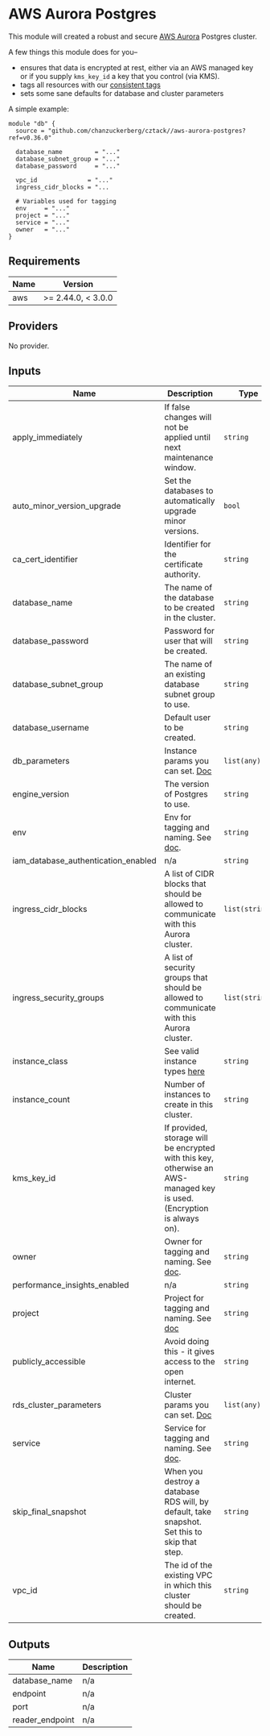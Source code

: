 # AWS Aurora Postgres

This module will created a robust and secure [AWS Aurora](https://aws.amazon.com/rds/aurora/) Postgres cluster.

A few things this module does for you–

* ensures that data is encrypted at rest, either via an AWS managed key or if you supply `kms_key_id` a key that you control (via KMS).
* tags all resources with our [consistent tags](../README.md#Consistent%20Tagging)
* sets some sane defaults for database and cluster parameters

A simple example:

```hcl
module "db" {
  source = "github.com/chanzuckerberg/cztack//aws-aurora-postgres?ref=v0.36.0"

  database_name         = "..."
  database_subnet_group = "..."
  database_password     = "..."
  
  vpc_id              = "..."
  ingress_cidr_blocks = "...

  # Variables used for tagging
  env     = "..."
  project = "..."
  service = "..."
  owner   = "..."
}
```

<!-- START -->
## Requirements

| Name | Version |
|------|---------|
| aws | >= 2.44.0, < 3.0.0 |

## Providers

No provider.

## Inputs

| Name | Description | Type | Default | Required |
|------|-------------|------|---------|:--------:|
| apply\_immediately | If false changes will not be applied until next maintenance window. | `string` | `false` | no |
| auto\_minor\_version\_upgrade | Set the databases to automatically upgrade minor versions. | `bool` | `true` | no |
| ca\_cert\_identifier | Identifier for the certificate authority. | `string` | `"rds-ca-2019"` | no |
| database\_name | The name of the database to be created in the cluster. | `string` | n/a | yes |
| database\_password | Password for user that will be created. | `string` | n/a | yes |
| database\_subnet\_group | The name of an existing database subnet group to use. | `string` | n/a | yes |
| database\_username | Default user to be created. | `string` | n/a | yes |
| db\_parameters | Instance params you can set. [Doc](https://docs.aws.amazon.com/AmazonRDS/latest/AuroraUserGuide/AuroraPostgreSQL.Reference.html#AuroraPostgreSQL.Reference.Parameters.Instance) | `list(any)` | `[]` | no |
| engine\_version | The version of Postgres to use. | `string` | `"10"` | no |
| env | Env for tagging and naming. See [doc](../README.md#consistent-tagging). | `string` | n/a | yes |
| iam\_database\_authentication\_enabled | n/a | `string` | `false` | no |
| ingress\_cidr\_blocks | A list of CIDR blocks that should be allowed to communicate with this Aurora cluster. | `list(string)` | `[]` | no |
| ingress\_security\_groups | A list of security groups that should be allowed to communicate with this Aurora cluster. | `list(string)` | `[]` | no |
| instance\_class | See valid instance types [here](https://docs.aws.amazon.com/AmazonRDS/latest/AuroraUserGuide/AuroraPostgreSQL.Managing.html) | `string` | `"db.r4.large"` | no |
| instance\_count | Number of instances to create in this cluster. | `string` | `1` | no |
| kms\_key\_id | If provided, storage will be encrypted with this key, otherwise an AWS-managed key is used. (Encryption is always on). | `string` | `""` | no |
| owner | Owner for tagging and naming. See [doc](../README.md#consistent-tagging). | `string` | n/a | yes |
| performance\_insights\_enabled | n/a | `string` | `false` | no |
| project | Project for tagging and naming. See [doc](../README.md#consistent-tagging) | `string` | n/a | yes |
| publicly\_accessible | Avoid doing this - it gives access to the open internet. | `string` | `false` | no |
| rds\_cluster\_parameters | Cluster params you can set. [Doc](https://docs.aws.amazon.com/AmazonRDS/latest/AuroraUserGuide/AuroraPostgreSQL.Reference.html#AuroraPostgreSQL.Reference.Parameters.Cluster) | `list(any)` | `[]` | no |
| service | Service for tagging and naming. See [doc](../README.md#consistent-tagging). | `string` | n/a | yes |
| skip\_final\_snapshot | When you destroy a database RDS will, by default, take snapshot. Set this to skip that step. | `string` | `false` | no |
| vpc\_id | The id of the existing VPC in which this cluster should be created. | `string` | n/a | yes |

## Outputs

| Name | Description |
|------|-------------|
| database\_name | n/a |
| endpoint | n/a |
| port | n/a |
| reader\_endpoint | n/a |

<!-- END -->
